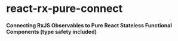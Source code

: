 # react-rx-pure-connect

#### Connecting RxJS Observables to Pure React Stateless Functional Components (type safety included)
